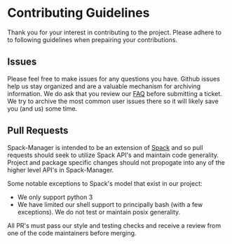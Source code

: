 # Contributing Guidelines

Thank you for your interest in contributing to the project. Please adhere to to following guidelines when prepairing your contributions.

## Issues

Please feel free to make issues for any questions you have. Github issues help us stay organized and are a valuable mechanism for archiving information.
We do ask that you review our [FAQ](https://sandialabs.github.io/spack-manager/general/FAQ.html) before submitting a ticket.
We try to archive the most common user issues there so it will likely save you (and us) some time.

## Pull Requests

Spack-Manager is intended to be an extension of [Spack](https://github.com/spack/spack) and so pull requests should seek to utilize Spack API's and maintain code generality.
Project and package specific changes should not propogate into any of the higher level API's in Spack-Manager.

Some notable exceptions to Spack's model that exist in our project:
- We only support python 3
- We have limited our shell support to principally bash (with a few exceptions).  We do not test or maintain posix generality.

All PR's must pass our style and testing checks and receive a review from one of the code maintainers before merging.

